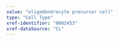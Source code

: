 ```yaml
---
value: "oligodendrocyte precursor cell"
type: "Cell Type"
xref-identifier: "0002453"
xref-dataSource: "CL"
---
```

